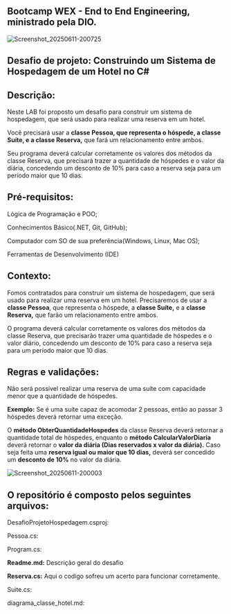 ## Bootcamp WEX - End to End Engineering, ministrado pela DIO.

![Screenshot_20250611-200725](https://github.com/user-attachments/assets/ae9f6228-6d97-4ce1-bbe5-96520e39c28e)


## Desafio de projeto: Construindo um Sistema de Hospedagem de um Hotel no C# 


## Descrição:
Neste LAB foi proposto um desafio para construir um sistema de hospedagem, que será usado para realizar uma reserva em um hotel. 

Você precisará usar a **classe Pessoa, que representa o hóspede, a classe Suíte, e a classe Reserva,** que fará um relacionamento entre ambos.

 Seu programa deverá calcular corretamente os valores dos métodos da classe Reserva, que precisará trazer a quantidade de hóspedes e o valor da diária, concedendo um desconto de 10% para caso a reserva seja para um período maior que 10 dias.


## Pré-requisitos:

Lógica de Programação e POO;

Conhecimentos Básico(.NET, Git, GitHub);

Computador com SO de sua preferência(Windows, Linux, Mac OS);

Ferramentas de Desenvolvimento (IDE) 


## Contexto: 
Fomos contratados para construir um sistema de hospedagem, que será usado para realizar uma reserva em um hotel. Precisaremos de usar a **classe Pessoa**, que representa o hóspede, a **classe Suíte,** e a **classe Reserva,** que farão um relacionamento entre ambos.

O programa deverá calcular corretamente os valores dos métodos da classe Reserva, que precisarão trazer uma quantidade de hóspedes e o valor diário, concedendo um desconto de 10% para caso a reserva seja para um período maior que 10 dias.


## Regras e validações: 

Não será possível realizar uma reserva de uma suíte com capacidade menor que a quantidade de hóspedes. 

**Exemplo:** Se é uma suíte capaz de acomodar 2 pessoas, então ao passar 3 hóspedes deverá retornar uma exceção.

O **método ObterQuantidadeHospedes** da classe Reserva deverá retornar a quantidade total de hóspedes, enquanto o **método CalcularValorDiaria** deverá retornar o **valor da diária (Dias reservados x valor da diária).**
Caso seja feita uma **reserva igual ou maior que 10 dias,** deverá ser concedido um **desconto de 10%** no valor da diária. 


![Screenshot_20250611-200003](https://github.com/user-attachments/assets/5e0af399-794d-4fde-9a03-2e670f180c16)



## O repositório é composto pelos seguintes arquivos:

DesafioProjetoHospedagem.csproj:

Pessoa.cs:

Program.cs:

**Readme.md:** Descrição geral do desafio 

**Reserva.cs:** Aqui o codigo sofreu um acerto para funcionar corretamente.

Suite.cs: 

diagrama_classe_hotel.md: 



 
